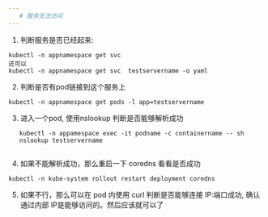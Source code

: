 ```yaml
---
   # 服务无法访问
---
```

1. 判断服务是否已经起来:
```
kubectl -n appnamespace get svc
还可以
kubectl -n appnamespace get svc  testservername -o yaml
```
2. 判断是否有pod链接到这个服务上
```
kubectl -n appnamespace get pods -l app=testservername
```
3. 进入一个pod, 使用nslookup 判断是否能够解析成功
```
   kubectl -n appamespace exec -it podname -c containername -- sh
   nslookup testservername
   
```
4. 如果不能解析成功，那么重启一下 coredns 看看是否成功
```
kubectl -n kube-system rollout restart deployment coredns
```
5. 如果不行，那么可以在 pod 内使用 curl 判断是否能够连接 IP:端口成功, 确认通过内部 IP是能够访问的。然后应该就可以了
